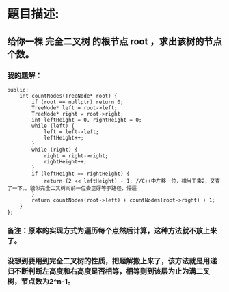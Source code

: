 # 題目描述:
## 给你一棵 完全二叉树 的根节点 root ，求出该树的节点个数。
### 我的題解：
```class Solution {
public:
    int countNodes(TreeNode* root) {
        if (root == nullptr) return 0;
        TreeNode* left = root->left;
        TreeNode* right = root->right;
        int leftHeight = 0, rightHeight = 0; 
        while (left) {  
            left = left->left;
            leftHeight++;
        }
        while (right) { 
            right = right->right;
            rightHeight++;
        }
        if (leftHeight == rightHeight) {
            return (2 << leftHeight) - 1; //C++中左移一位，相当于乘2，又查了一下。。貌似完全二叉树向前一位会正好等于路径，懵逼
        }
        return countNodes(root->left) + countNodes(root->right) + 1;
    }
};
```
### **备注**：原本的实现方式为遍历每个点然后计算，这种方法就不放上来了。
### 没想到要用到完全二叉树的性质，把题解搬上来了，该方法就是用递归不断判断左高度和右高度是否相等，相等则到该层为止为满二叉树，节点数为2^n-1。
